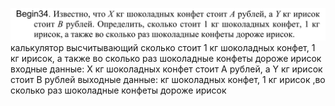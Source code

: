 ![alt text](image.png)
калькулятор высчитывающий сколько стоит 1 кг шоколадных конфет, 1 кг ирисок, а также во сколько раз шоколадные конфеты дороже ирисок
входные данные: X кг шоколадных конфет стоит A рублей, а Y кг ирисок стоит B рублей
выходные данные: кг шоколадных конфет, 1 кг ирисок ,во сколько раз шоколадные конфеты дороже ирисок

